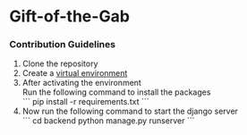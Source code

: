 # Gift-of-the-Gab
### Contribution Guidelines
<ol>
  <li>Clone the repository</li>
  <li>Create a <a href="https://uoa-eresearch.github.io/eresearch-cookbook/recipe/2014/11/26/python-virtual-env/">virtual environment</a></li>
  <li>
    After activating the environment <br>
    Run the following command to install the packages <br>
    <span>
      ```
      pip install -r requirements.txt
      ```
    </span>
  </li>
  <li>
    Now run the following command to start the django server <br>
    ```
    cd backend
    python manage.py runserver
    ```
  </li>
</ol>
